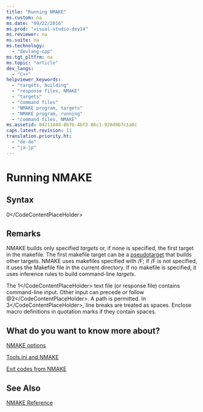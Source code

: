 ```yaml
---
title: "Running NMAKE"
ms.custom: na
ms.date: "09/22/2016"
ms.prod: "visual-studio-dev14"
ms.reviewer: na
ms.suite: na
ms.technology: 
  - "devlang-cpp"
ms.tgt_pltfrm: na
ms.topic: "article"
dev_langs: 
  - "C++"
helpviewer_keywords: 
  - "targets, building"
  - "response files, NMAKE"
  - "targets"
  - "command files"
  - "NMAKE program, targets"
  - "NMAKE program, running"
  - "command files, NMAKE"
ms.assetid: 0421104d-8b7b-4bf3-86c1-928d9b7c1a8c
caps.latest.revision: 11
translation.priority.ht: 
  - "de-de"
  - "ja-jp"
---
```

# Running NMAKE
## Syntax  
  
<CodeContentPlaceHolder>0\</CodeContentPlaceHolder>  
## Remarks  
 NMAKE builds only specified *targets* or, if none is specified, the first target in the makefile. The first makefile target can be a [pseudotarget](../vs140/pseudotargets.md) that builds other targets. NMAKE uses makefiles specified with /F; if /F is not specified, it uses the Makefile file in the current directory. If no makefile is specified, it uses inference rules to build command-line *targets*.  
  
 The <CodeContentPlaceHolder>1\</CodeContentPlaceHolder> text file (or response file) contains command-line input. Other input can precede or follow @<CodeContentPlaceHolder>2\</CodeContentPlaceHolder>. A path is permitted. In <CodeContentPlaceHolder>3\</CodeContentPlaceHolder>, line breaks are treated as spaces. Enclose macro definitions in quotation marks if they contain spaces.  
  
## What do you want to know more about?  
 [NMAKE options](../vs140/nmake-options.md)  
  
 [Tools.ini and NMAKE](../vs140/tools.ini-and-nmake.md)  
  
 [Exit codes from NMAKE](../vs140/exit-codes-from-nmake.md)  
  
## See Also  
 [NMAKE Reference](../vs140/nmake-reference.md)